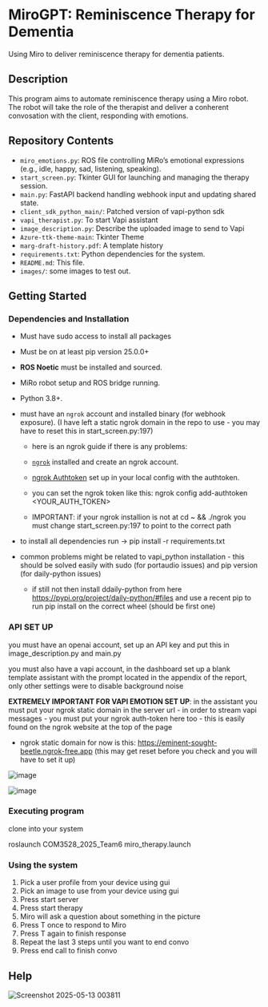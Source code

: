 # MiroGPT: Reminiscence Therapy for Dementia

Using Miro to deliver reminiscence therapy for dementia patients.

## Description

This program aims to automate reminiscence therapy using a Miro robot. The robot will take the role of the therapist and deliver a conherent convosation with the client, responding with emotions.

## Repository Contents

- `miro_emotions.py`: ROS file controlling MiRo’s emotional expressions (e.g., idle, happy, sad, listening, speaking).
- `start_screen.py`: Tkinter GUI for launching and managing the therapy session.
- `main.py`: FastAPI backend handling webhook input and updating shared state.
- `client_sdk_python_main/`: Patched version of vapi-python sdk
- `vapi_therapist.py`: To start Vapi assistant
- `image_description.py`: Describe the uploaded image to send to Vapi
- `Azure-ttk-theme-main`: Tkinter Theme
- `marg-draft-history.pdf`: A template history
- `requirements.txt`: Python dependencies for the system.
- `README.md`: This file.
- `images/`: some images to test out.

## Getting Started

### Dependencies and Installation

- Must have sudo access to install all packages 

- Must be on at least pip version 25.0.0+

- **ROS Noetic** must be installed and sourced.
-  MiRo robot setup and ROS bridge running.
- Python 3.8+.
  
- must have an `ngrok` account and installed binary (for webhook exposure). (I have left a static ngrok domain in the repo to use  - you may have to reset this in start_screen.py:197)   

  - here is an ngrok guide if there is any problems: 
  - [`ngrok`](https://ngrok.com/download) installed and create an ngrok account.
  - [ngrok Authtoken](https://dashboard.ngrok.com/get-started/setup) set up in your local config with the authtoken.

  - you can set the ngrok token like this:  ngrok config add-authtoken <YOUR_AUTH_TOKEN>

  - IMPORTANT: if your ngrok installion is not at  cd ~ && ./ngrok you must change start_screen.py:197 to point to the correct path


- to install all dependencies run -> pip install -r requirements.txt
  
- common problems might be related to vapi_python installation - this should be solved easily with sudo (for portaudio issues) and pip version (for daily-python issues)
    - if still not then install ddaily-python from here https://pypi.org/project/daily-python/#files and use a recent pip to run pip install on the correct wheel (should be first one)
 

### API SET UP

you must have an openai account, set up an API key and put this in image_description.py and main.py 

you must also have a vapi account, in the dashboard set up a blank template assistant with the prompt located in the appendix of the report, only other settings were to disable background noise 

**EXTREMELY IMPORTANT FOR VAPI EMOTION SET UP**: in the assistant you must put your ngrok static domain in the server url - in order to stream vapi messages - you must put your ngrok auth-token here too - this is easily found on the ngrok website at the top of the page

- ngrok static domain for now is this: https://eminent-sought-beetle.ngrok-free.app (this may get reset before you check and you will have to set it up)

![image](https://github.com/user-attachments/assets/3a59c906-e8d5-4216-9f8d-b1f6e445c839)

![image](https://github.com/user-attachments/assets/992eab4e-4082-4144-9550-9b0560179de4)





### Executing program

clone into your system 

roslaunch COM3528_2025_Team6 miro_therapy.launch


### Using the system
1. Pick a user profile from your device using gui
1. Pick an image to use from your device using gui
1. Press start server
1. Press start therapy
1. Miro will ask a question about something in the picture
1. Press T once to respond to Miro
1. Press T again to finish response
1. Repeat the last 3 steps until you want to end convo
1. Press end call to finish convo
## Help

![Screenshot 2025-05-13 003811](https://github.com/user-attachments/assets/48a66008-8955-45d8-a081-467eb89518f4)


